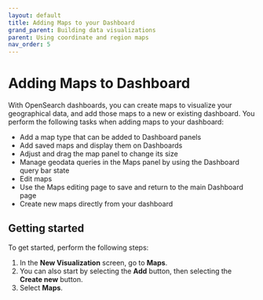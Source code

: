 ```yaml
---
layout: default
title: Adding Maps to your Dashboard
grand_parent: Building data visualizations
parent: Using coordinate and region maps
nav_order: 5
---
```


# Adding Maps to Dashboard

With OpenSearch dashboards, you can create maps to visualize your geographical data, and add those maps to a new or existing dashboard. You perform the following tasks when adding maps to your dashboard:

* Add a map type that can be added to Dashboard panels
* Add saved maps and display them on Dashboards
* Adjust and drag the map panel to change its size
* Manage geodata queries in the Maps panel by using the Dashboard query bar state
* Edit maps
* Use the Maps editing page to save and return to the main Dashboard page
* Create new maps directly from your dashboard


## Getting started

To get started, perform the following steps:

1. In the **New Visualization** screen, go to **Maps**. 
1. You can also start by selecting the **Add** button, then selecting the **Create new** button.
1. Select **Maps**.
